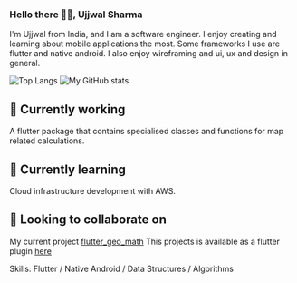 ### Hello there 👋🏼, Ujjwal Sharma
I'm Ujjwal from India, and I am a software engineer. I enjoy creating and learning about mobile applications the most. Some frameworks I use are flutter  and native android. I also enjoy wireframing and ui, ux and design in general.

![Top Langs](https://github-readme-stats.vercel.app/api/top-langs/?username=Ujjwalsharma2210&layout=compact) ![My GitHub stats](https://github-readme-stats.vercel.app/api?username=Ujjwalsharma2210&theme=merko)

## 🔭 Currently working 
A flutter package that contains specialised classes and functions for map related calculations.<br>

## 🌱 Currently learning
Cloud infrastructure development with AWS.

## 👯 Looking to collaborate on
My current project [flutter_geo_math](https://github.com/Ujjwalsharma2210/flutter_geo_math)
This projects is available as a flutter plugin [here](https://pub.dev/packages/flutter_geo_math)

Skills: Flutter / Native Android / Data Structures / Algorithms

<!--
**Ujjwalsharma2210/Ujjwalsharma2210** is a ✨ _special_ ✨ repository because its `README.md` (this file) appears on your GitHub profile.

Here are some ideas to get you started:

- 🔭 I’m currently working on ...
- 🌱 I’m currently learning ...
- 👯 I’m looking to collaborate on ...
- 🤔 I’m looking for help with ...
- 💬 Ask me about ...
- 📫 How to reach me: ...
- 😄 Pronouns: ...
- ⚡ Fun fact: ...
-->
